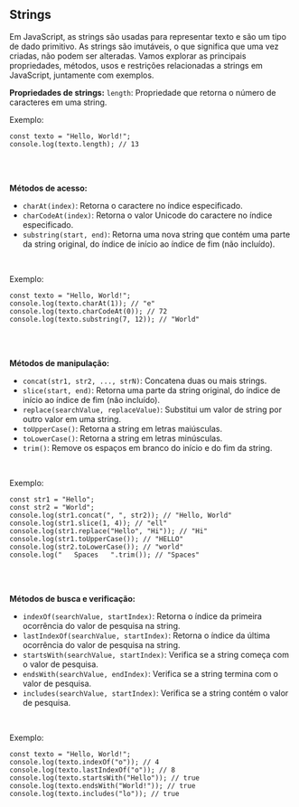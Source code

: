 ## Strings
Em JavaScript, as strings são usadas para representar texto e são um tipo de dado primitivo. As strings são imutáveis, o que significa que uma vez criadas, não podem ser alteradas. Vamos explorar as principais propriedades, métodos, usos e restrições relacionadas a strings em JavaScript, juntamente com exemplos.
<br>

**Propriedades de strings:**
`length`: Propriedade que retorna o número de caracteres em uma string.
<br>

Exemplo:
```
const texto = "Hello, World!";
console.log(texto.length); // 13
```
<br><br>

**Métodos de acesso:**
- `charAt(index)`: Retorna o caractere no índice especificado.
- `charCodeAt(index)`: Retorna o valor Unicode do caractere no índice especificado.
- `substring(start, end)`: Retorna uma nova string que contém uma parte da string original, do índice de início ao índice de fim (não incluído).
<br>

Exemplo:
```
const texto = "Hello, World!";
console.log(texto.charAt(1)); // "e"
console.log(texto.charCodeAt(0)); // 72
console.log(texto.substring(7, 12)); // "World"
```
<br><br>

**Métodos de manipulação:**
- `concat(str1, str2, ..., strN)`: Concatena duas ou mais strings.
- `slice(start, end)`: Retorna uma parte da string original, do índice de início ao índice de fim (não incluído).
- `replace(searchValue, replaceValue)`: Substitui um valor de string por outro valor em uma string.
- `toUpperCase()`: Retorna a string em letras maiúsculas.
- `toLowerCase()`: Retorna a string em letras minúsculas.
- `trim()`: Remove os espaços em branco do início e do fim da string.
<br>

Exemplo:
```
const str1 = "Hello";
const str2 = "World";
console.log(str1.concat(", ", str2)); // "Hello, World"
console.log(str1.slice(1, 4)); // "ell"
console.log(str1.replace("Hello", "Hi")); // "Hi"
console.log(str1.toUpperCase()); // "HELLO"
console.log(str2.toLowerCase()); // "world"
console.log("   Spaces   ".trim()); // "Spaces"
```
<br><br>

**Métodos de busca e verificação:**
- `indexOf(searchValue, startIndex)`: Retorna o índice da primeira ocorrência do valor de pesquisa na string.
- `lastIndexOf(searchValue, startIndex)`: Retorna o índice da última ocorrência do valor de pesquisa na string.
- `startsWith(searchValue, startIndex)`: Verifica se a string começa com o valor de pesquisa.
- `endsWith(searchValue, endIndex)`: Verifica se a string termina com o valor de pesquisa.
- `includes(searchValue, startIndex)`: Verifica se a string contém o valor de pesquisa.
<br>

Exemplo:
```
const texto = "Hello, World!";
console.log(texto.indexOf("o")); // 4
console.log(texto.lastIndexOf("o")); // 8
console.log(texto.startsWith("Hello")); // true
console.log(texto.endsWith("World!")); // true
console.log(texto.includes("lo")); // true
```
<br><br>

